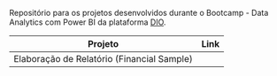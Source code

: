 Repositório para os projetos desenvolvidos durante o Bootcamp - Data Analytics com Power BI da plataforma [DIO](https://www.dio.me/).

| Projeto | Link |
| --- | --- |
| Elaboração de Relatório (Financial Sample)  |  |